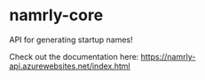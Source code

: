 # namrly-core
API for generating startup names! 

Check out the documentation here:
https://namrly-api.azurewebsites.net/index.html
